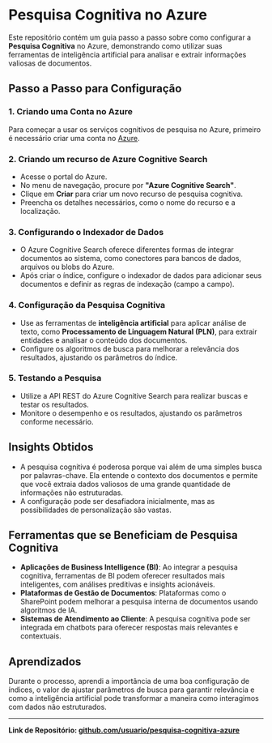 

# Pesquisa Cognitiva no Azure

Este repositório contém um guia passo a passo sobre como configurar a **Pesquisa Cognitiva** no Azure, demonstrando como utilizar suas ferramentas de inteligência artificial para analisar e extrair informações valiosas de documentos.

## Passo a Passo para Configuração

### 1. Criando uma Conta no Azure
Para começar a usar os serviços cognitivos de pesquisa no Azure, primeiro é necessário criar uma conta no [Azure](https://azure.microsoft.com/).

### 2. Criando um recurso de **Azure Cognitive Search**
- Acesse o portal do Azure.
- No menu de navegação, procure por **"Azure Cognitive Search"**.
- Clique em **Criar** para criar um novo recurso de pesquisa cognitiva.
- Preencha os detalhes necessários, como o nome do recurso e a localização.

### 3. Configurando o **Indexador de Dados**
- O Azure Cognitive Search oferece diferentes formas de integrar documentos ao sistema, como conectores para bancos de dados, arquivos ou blobs do Azure.
- Após criar o índice, configure o indexador de dados para adicionar seus documentos e definir as regras de indexação (campo a campo).

### 4. Configuração da Pesquisa Cognitiva
- Use as ferramentas de **inteligência artificial** para aplicar análise de texto, como **Processamento de Linguagem Natural (PLN)**, para extrair entidades e analisar o conteúdo dos documentos.
- Configure os algoritmos de busca para melhorar a relevância dos resultados, ajustando os parâmetros do índice.

### 5. Testando a Pesquisa
- Utilize a API REST do Azure Cognitive Search para realizar buscas e testar os resultados.
- Monitore o desempenho e os resultados, ajustando os parâmetros conforme necessário.

## Insights Obtidos

- A pesquisa cognitiva é poderosa porque vai além de uma simples busca por palavras-chave. Ela entende o contexto dos documentos e permite que você extraia dados valiosos de uma grande quantidade de informações não estruturadas.
- A configuração pode ser desafiadora inicialmente, mas as possibilidades de personalização são vastas.
  
## Ferramentas que se Beneficiam de Pesquisa Cognitiva

- **Aplicações de Business Intelligence (BI)**: Ao integrar a pesquisa cognitiva, ferramentas de BI podem oferecer resultados mais inteligentes, com análises preditivas e insights acionáveis.
- **Plataformas de Gestão de Documentos**: Plataformas como o SharePoint podem melhorar a pesquisa interna de documentos usando algoritmos de IA.
- **Sistemas de Atendimento ao Cliente**: A pesquisa cognitiva pode ser integrada em chatbots para oferecer respostas mais relevantes e contextuais.

## Aprendizados

Durante o processo, aprendi a importância de uma boa configuração de índices, o valor de ajustar parâmetros de busca para garantir relevância e como a inteligência artificial pode transformar a maneira como interagimos com dados não estruturados.

---

**Link de Repositório: [github.com/usuario/pesquisa-cognitiva-azure](https://github.com/usuario/pesquisa-cognitiva-azure)**

